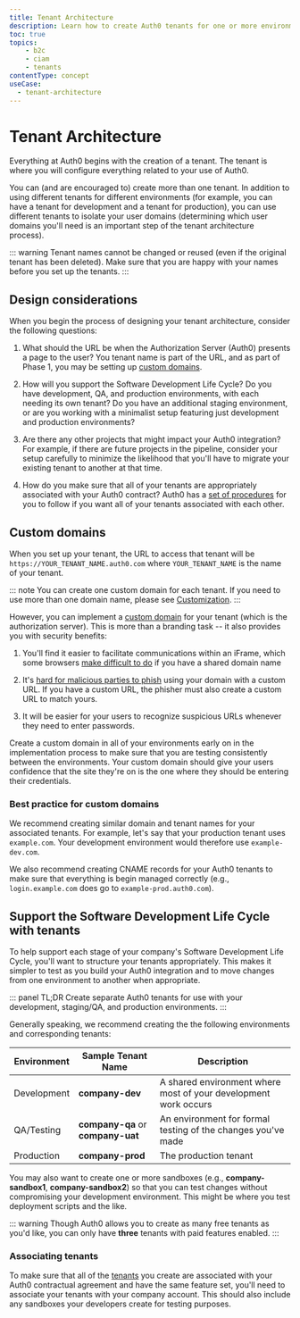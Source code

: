 ```yaml
---
title: Tenant Architecture
description: Learn how to create Auth0 tenants for one or more environments
toc: true
topics:
    - b2c
    - ciam
    - tenants
contentType: concept
useCase:
  - tenant-architecture
---
```

# Tenant Architecture

Everything at Auth0 begins with the creation of a tenant. The tenant is where you will configure everything related to your use of Auth0.

You can (and are encouraged to) create more than one tenant. In addition to using different tenants for different environments (for example, you can have a tenant for development and a tenant for production), you can use different tenants to isolate your user domains (determining which user domains you'll need is an important step of the tenant architecture process).

::: warning
Tenant names cannot be changed or reused (even if the original tenant has been deleted). Make sure that you are happy with your names before you set up the tenants.
:::

## Design considerations

When you begin the process of designing your tenant architecture, consider the following questions:

1. What should the URL be when the Authorization Server (Auth0) presents a page to the user? You tenant name is part of the URL, and as part of Phase 1, you may be setting up [custom domains](#custom-domains).

1. How will you support the Software Development Life Cycle? Do you have development, QA, and production environments, with each needing its own tenant? Do you have an additional staging environment, or are you working with a minimalist setup featuring just development and production environments?

1. Are there any other projects that might impact your Auth0 integration? For example, if there are future projects in the pipeline, consider your setup carefully to minimize the likelihood that you'll have to migrate your existing tenant to another at that time.

1. How do you make sure that all of your tenants are appropriately associated with your Auth0 contract? Auth0 has a [set of procedures](#associating-tenants) for you to follow if you want all of your tenants associated with each other.

## Custom domains

When you set up your tenant, the URL to access that tenant will be `https://YOUR_TENANT_NAME.auth0.com` where `YOUR_TENANT_NAME` is the name of your tenant. 

::: note
You can create one custom domain for each tenant. If you need to use more than one domain name, please see [Customization](#).
:::

However, you can implement a [custom domain](/custom-domains) for your tenant (which is the authorization server). This is more than a branding task -- it also provides you with security benefits:

1. You'll find it easier to facilitate communications within an iFrame, which some browsers [make difficult to do](/api-auth/token-renewal-in-safari) if you have a shared domain name

1. It's [hard for malicious parties to phish](https://auth0.com/blog/introducing-custom-domains-preview-with-auth0/) using your domain with a custom URL. If you have a custom URL, the phisher must also create a custom URL to match yours.

1. It will be easier for your users to recognize suspicious URLs whenever they need to enter passwords.

Create a custom domain in all of your environments early on in the implementation process to make sure that you are testing consistently between the environments. Your custom domain should give your users confidence that the site they're on is the one where they should be entering their credentials.

### Best practice for custom domains

We recommend creating similar domain and tenant names for your associated tenants. For example, let's say that your production tenant uses `example.com`. Your development environment would therefore use `example-dev.com`.

We also recommend creating CNAME records for your Auth0 tenants to make sure that everything is begin managed correctly (e.g., `login.example.com` does go to `example-prod.auth0.com`).

## Support the Software Development Life Cycle with tenants

To help support each stage of your company's Software Development Life Cycle, you'll want to structure your tenants appropriately. This makes it simpler to test as you build your Auth0 integration and to move changes from one environment to another when appropriate.

::: panel TL;DR
Create separate Auth0 tenants for use with your development, staging/QA, and production environments.
:::

Generally speaking, we recommend creating the the following environments and corresponding tenants:

| Environment | Sample Tenant Name | Description |
| - | - | - |
| Development | **company-dev** | A shared environment where most of your development work occurs |
| QA/Testing | **company-qa** or **company-uat** | An environment for formal testing of the changes you've made |
| Production | **company-prod** | The production tenant |

You may also want to create one or more sandboxes (e.g., **company-sandbox1**, **company-sandbox2**) so that you can test changes without compromising your development environment. This might be where you test deployment scripts and the like.

::: warning
Though Auth0 allows you to create as many free tenants as you'd like, you can only have **three** tenants with paid features enabled.
:::

### Associating tenants

To make sure that all of the [tenants](dev-lifecycle/child-tenants) you create are associated with your Auth0 contractual agreement and have the same feature set, you'll need to associate your tenants with your company account. This should also include any sandboxes your developers create for testing purposes.
